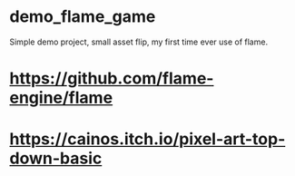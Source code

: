 # demo_flame_game

Simple demo project, small asset flip, my first time ever use of flame.

# https://github.com/flame-engine/flame
# https://cainos.itch.io/pixel-art-top-down-basic
